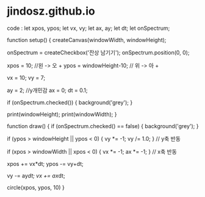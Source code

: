 # jindosz.github.io

code :
let xpos, ypos;
let vx, vy;
let ax, ay;
let dt;
let onSpectrum;

function setup() {
  createCanvas(windowWidth, windowHeight);
  
  onSpectrum = createCheckbox('잔상 남기기');
  onSpectrum.position(0, 0);
  
  xpos = 10; //왼 -> 오 +
  ypos = windowHeight-10; // 위 -> 아 +
  
  vx = 10;
  vy = 7;
  
  ay = 2; //y개민감
  ax = 0;
  dt = 0.1;
  
  if (onSpectrum.checked()) {
    background('grey');
  }
  
  print(windowHeight);
  print(windowWidth);
}

function draw() {
  if (onSpectrum.checked() == false) {
      background('grey');
      }
  
  if (ypos > windowHeight || ypos < 0) {
    vy *= -1;
    vy /= 1.0;
  } // y축 반동
  
  if (xpos > windowWidth || xpos < 0) {
    vx *= -1;
    ax *= -1;
  } // x축 반동
  
  xpos += vx*dt;
  ypos -= vy+dt;
  
  vy -= ay*dt;
  vx += ax*dt;
  
  circle(xpos, ypos, 10)
}
